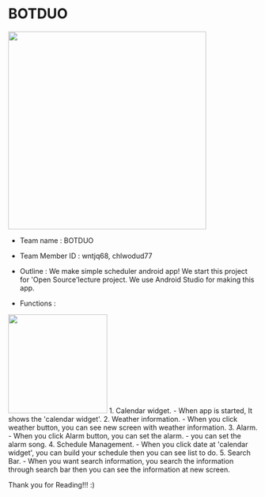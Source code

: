 # BOTDUO

<img src="http://www.nam.or.kr/wp/wp-content/uploads/2012/12/android.png" height="400">


* Team name : BOTDUO

* Team Member ID : wntjq68, chlwodud77

* Outline : 
   We make simple scheduler android app!
   We start this project for 'Open Source'lecture project.
   We use Android Studio for making this app.
   

* Functions : 


<img src="https://zonblog.com/wp-content/uploads/2016-years-calendar.jpg" height="200">
   1. Calendar widget.
     - When app is started, It shows the 'calendar widget'.  
   2. Weather information.
     - When you click weather button, you can see new screen with weather information.
   3. Alarm.
     - When you click Alarm button, you can set the alarm.
     - you can set the alarm song.
   4. Schedule Management.
     - When you click date at 'calendar widget', you can build your schedule then you can see list to do.
   5. Search Bar.
     - When you want search information, you search the information through search bar then you can see the  
       information at new screen.
   
   
 Thank you for Reading!!! :)

